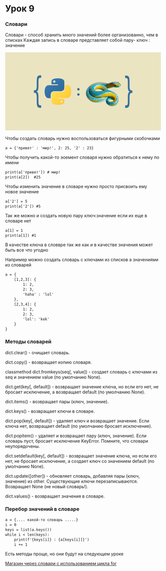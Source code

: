 # Урок 9
### Словари

Словари - способ хранить много значений более организованно, чем в списках
Каждая запись в словаре представляет собой пару- ключ : значение

![Альтернативный текст](/Урок_9/d3a623b8ca09064f4d09c89167d89483.png)

Чтобы создать словарь нужно воспользоваться фигурными скобочками

    a = {'привет' : 'мир!', 2: 25, '2' : 23}

Чтобы получить какой-то эоемент словаря нужно обратиться к нему по имени

    print(a['привет']) # мир!
    print(a[2])  #25

Чтобы изменить значение в словаре нужно просто присвоить ему новое значение

    a['2'] = 5
    print(a['2']) #5

Так же можно и создать новую пару ключ:значение если их еще в словаре нет

    a[1] = 1
    print(a[1]) #1

В качестве ключа в словвре так же как и в качестве значения может быть все что угодно

Например можно создать словарь с ключами из списков а значениями из словарей

    a = {
        [1,2,3]: {
            1: 2,
            2: 3,
            'haha' : 'lol'
        },
        [2,3,4]: {
            1: 2,
            2: 3,
            'lol': 'kek'
        }
    }

### Методы словарей

dict.clear() - очищает словарь.

dict.copy() - возвращает копию словаря.

classmethod dict.fromkeys(seq[, value]) - создает словарь с ключами из seq и значением value (по умолчанию None).

dict.get(key[, default]) - возвращает значение ключа, но если его нет, не бросает исключение, а возвращает default (по умолчанию None).

dict.items() - возвращает пары (ключ, значение).

dict.keys() - возвращает ключи в словаре.

dict.pop(key[, default]) - удаляет ключ и возвращает значение. Если ключа нет, возвращает default (по умолчанию бросает исключение).

dict.popitem() - удаляет и возвращает пару (ключ, значение). Если словарь пуст, бросает исключение KeyError. Помните, что словари неупорядочены.

dict.setdefault(key[, default]) - возвращает значение ключа, но если его нет, не бросает исключение, а создает ключ со значением default (по умолчанию None).

dict.update([other]) - обновляет словарь, добавляя пары (ключ, значение) из other. Существующие ключи перезаписываются. Возвращает None (не новый словарь!).

dict.values() - возвращает значения в словаре.

### Перебор значений в словаре

    a = {.... какой-то словарь .....}
    i = 0
    keys = list(a.keys())
    while i < len(keys):
        print(f'{keys[i]} : {a[keys[i]]}')
        i += 1

Есть методы проще, но они будут на следующем уроке

[Магазин через словари с использованием цикла for](./magasin.py)